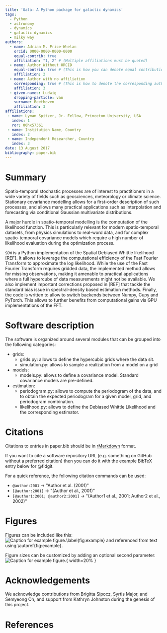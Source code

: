 ```yaml
---
title: 'Gala: A Python package for galactic dynamics'
tags:
  - Python
  - astronomy
  - dynamics
  - galactic dynamics
  - milky way
authors:
  - name: Adrian M. Price-Whelan
    orcid: 0000-0000-0000-0000
    equal-contrib: true
    affiliation: "1, 2" # (Multiple affiliations must be quoted)
  - name: Author Without ORCID
    equal-contrib: true # (This is how you can denote equal contributions between multiple authors)
    affiliation: 2
  - name: Author with no affiliation
    corresponding: true # (This is how to denote the corresponding author)
    affiliation: 3
  - given-names: Ludwig
    dropping-particle: van
    surname: Beethoven
    affiliation: 3
affiliations:
 - name: Lyman Spitzer, Jr. Fellow, Princeton University, USA
   index: 1
   ror: 00hx57361
 - name: Institution Name, Country
   index: 2
 - name: Independent Researcher, Country
   index: 3
date: 13 August 2017
bibliography: paper.bib
---
```


# Summary
Spatio-temporal stochastic processes are of interest to practitioners in
a wide variety of fields such as geosciences, meteorology or climate
science. Stationary covariance modelling allows for a first-order description
of such processes, and allows many practical applications such as
interpolation and forecasting via conditional Gaussian multivariate
distributions.

A major hurdle in spatio-temporal modelling is the computation of the
likelihood function. This is particularly relevant for modern spatio-temporal
datasets, from physics simulations to real-word data, and for complex
spatio-temporal covariance models which require a high number of likelihood
evaluation during the optimization process.

`SDW` is a Python implementation of the Spatial Debiased Whittle likelihood
[REF]. It allows to leverage the computational efficiency of the Fast
Fourier Transform to approximate the log likelihood. While the use
of the Fast Fourier Transform requires gridded data, the implemented
method allows for missing observations, making it amenable to practical
applications where a full hypercube of data measurements might not
be available. We also implement important corrections proposed in [REF]
that tackle the standard bias issue in spectral-density based estimation
methods. Finally, the code is written to allow to switch backends between
Numpy, Cupy and PyTorch. This allows to further benefits from computational
gains via GPU implementations of the FFT.

# Software description

The software is organized around several modules that can be grouped into the following
categories:

- grids:
  - grids.py: allows to define the hypercubic grids where the data sit.
  - simulation.py: allows to sample a realization from a model on a grid
- models:
  - models.py: allows to define a covariance model.
    Standard covariance models are pre-defined.
- estimation:
  - periodogram.py: allows to compute the periodogram of the data, and to obtain
    the expected periodogram for a given model, grid, and periodogram combination.
  - likelihood.py: allows to define the Debiased Whittle Likelihood and the corresponding
    estimator.



# Citations

Citations to entries in paper.bib should be in
[rMarkdown](http://rmarkdown.rstudio.com/authoring_bibliographies_and_citations.html)
format.

If you want to cite a software repository URL (e.g. something on GitHub without a preferred
citation) then you can do it with the example BibTeX entry below for @fidgit.

For a quick reference, the following citation commands can be used:
- `@author:2001`  ->  "Author et al. (2001)"
- `[@author:2001]` -> "(Author et al., 2001)"
- `[@author1:2001; @author2:2001]` -> "(Author1 et al., 2001; Author2 et al., 2002)"

# Figures

Figures can be included like this:
![Caption for example figure.\label{fig:example}](figure.png)
and referenced from text using \autoref{fig:example}.

Figure sizes can be customized by adding an optional second parameter:
![Caption for example figure.](figure.png){ width=20% }

# Acknowledgements

We acknowledge contributions from Brigitta Sipocz, Syrtis Major, and Semyeong
Oh, and support from Kathryn Johnston during the genesis of this project.

# References
